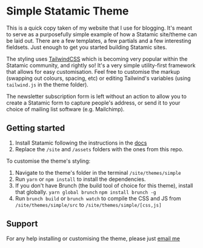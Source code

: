 # Simple Statamic Theme

This is a quick copy taken of my website that I use for blogging. It's meant to serve as a purposefully simple example of how a Statamic site/theme can be laid out. There are a few templates, a few partials and a few interesting fieldsets. Just enough to get you started building Statamic sites.

The styling uses [TailwindCSS](https://tailwindcss.com) which is becoming very popular within the Statamic community, and rightly so! It's a very simple utility-first framework that allows for easy customisation. Feel free to customise the markup (swapping out colours, spacing, etc) or editing Tailwind's variables (using `tailwind.js` in the theme folder).

The newsletter subscription form is left without an action to allow you to create a Statamic form to capture people's address, or send it to your choice of mailing list software (e.g. Mailchimp).

## Getting started

1. Install Statamic following the instructions in the [docs](https://docs.statamic.com/installing)
2. Replace the `/site` and `/assets` folders with the ones from this repo.

To customise the theme's styling:

1. Navigate to the theme's folder in the terminal `/site/themes/simple`
2. Run `yarn` or `npm install` to install the dependencies.
3. If you don't have Brunch (the build tool of choice for this theme), install that globally. `yarn global brunch` `npm install brunch -g`
4. Run `brunch build` or `brunch watch` to compile the CSS and JS from `/site/themes/simple/src` to `/site/themes/simple/[css,js]`

## Support
For any help installing or customising the theme, please just [email me](mailto:jamiedumont@icloud.com)
